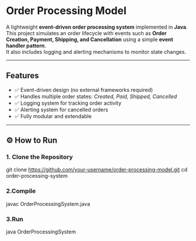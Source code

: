 #  Order Processing Model

A lightweight **event-driven order processing system** implemented in **Java**.  
This project simulates an order lifecycle with events such as **Order Creation, Payment, Shipping, and Cancellation** using a simple **event handler pattern**.  
It also includes logging and alerting mechanisms to monitor state changes.

---

##  Features
- ✅ Event-driven design (no external frameworks required)  
- ✅ Handles multiple order states: *Created, Paid, Shipped, Cancelled*  
- ✅ Logging system for tracking order activity  
- ✅ Alerting system for cancelled orders  
- ✅ Fully modular and extendable  

---

## ⚙️ How to Run

### 1. Clone the Repository
git clone https://github.com/your-username/order-processing-model.git
cd order-processing-system

### 2.Compile 
javac OrderProcessingSystem.java

### 3.Run 
java OrderProcessingSystem
